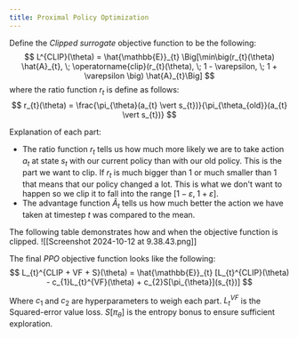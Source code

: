 ```yaml
---
title: Proximal Policy Optimization
---
```


Define the *Clipped surrogate* objective function to be the following:
$$
L^{CLIP}(\theta) = \hat{\mathbb{E}}_{t} \Big[\min\big(r_{t}(\theta) \hat{A}_{t}, \; \operatorname{clip}(r_{t}(\theta), \; 1 - \varepsilon, \; 1 + \varepsilon \big) \hat{A}_{t}\Big]
$$
where the ratio function $r_{t}$ is define as follows:
$$
r_{t}(\theta) = \frac{\pi_{\theta}(a_{t} \vert s_{t})}{\pi_{\theta_{old}}(a_{t} \vert s_{t})}
$$

Explanation of each part:
- The ratio function $r_{t}$ tells us how much more likely we are to take action $a_{t}$ at state $s_{t}$ with our current policy than with our old policy.
	This is the part we want to clip. If $r_{t}$ is much bigger than $1$ or much smaller than $1$ that means that our policy changed a lot. This is what we don't want to happen so we clip it to fall into the range $[1 - \varepsilon, \; 1 + \varepsilon ]$.
- The advantage function $\hat{A}_{t}$ tells us how much better the action we have taken at timestep $t$ was compared to the mean.

The following table demonstrates how and when the objective function is clipped.
![[Screenshot 2024-10-12 at 9.38.43.png]]


The final *PPO* objective function looks like the following:
$$
L_{t}^{CLIP + VF + S}(\theta) = \hat{\mathbb{E}}_{t} [L_{t}^{CLIP}(\theta) - c_{1}L_{t}^{VF}(\theta) + c_{2}S[\pi_{\theta}](s_{t})]
$$

Where $c_{1}$ and $c_{2}$ are hyperparameters to weigh each part.
$L_{t}^{VF}$ is the Squared-error value loss.
$S[\pi_{\theta}]$ is the entropy bonus to ensure sufficient exploration.